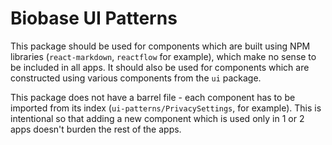 # Biobase UI Patterns

This package should be used for components which are built using NPM libraries (`react-markdown`, `reactflow` for example),
which make no sense to be included in all apps. It should also be used for components which are constructed using various
components from the `ui` package.

This package does not have a barrel file - each component has to be imported from its index
(`ui-patterns/PrivacySettings`, for example). This is intentional so that adding a new component which is used only in
1 or 2 apps doesn't burden the rest of the apps.
